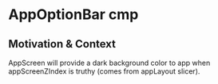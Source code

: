 # AppOptionBar cmp

## Motivation & Context

AppScreen will provide a dark background color to app when appScreenZIndex is truthy (comes from appLayout slicer).
